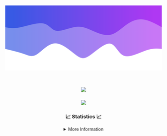 ![Header](./IMG_4001.png)
<div align="center">

<h1 align="center">
  <a href="https://git.io/typing-svg">
    <img src="https://readme-typing-svg.herokuapp.com/?lines=Welcome+to+my+profile!+👋;JavaScript+developer.;&center=true&size=25">
  </a>
</h1>

<p align="center">
  <img src="https://lanyard.cnrad.dev/api/624702585596805130" />
</p>

### 📈 Statistics 📈
<details>
    <summary>More Information</summary>
    <br/>

<!--START_SECTION:waka-->
![Code Time](http://img.shields.io/badge/Code%20Time-29%20hrs%2046%20mins-blue)

![Profile Views](http://img.shields.io/badge/Profile%20Views-1-blue)

**🐱 My GitHub Data** 

> 📦 1.6 kB Used in GitHub's Storage 
 > 
> 🏆 19 Contributions in the Year 2023
 > 
> 🚫 Not Opted to Hire
 > 
> 📜 5 Public Repositories 
 > 
> 🔑 1 Private Repositories 
 > 
**I'm a Night 🦉** 

```text
🌞 Morning                30 commits          ██░░░░░░░░░░░░░░░░░░░░░░░   08.17 % 
🌆 Daytime                147 commits         ██████████░░░░░░░░░░░░░░░   40.05 % 
🌃 Evening                164 commits         ███████████░░░░░░░░░░░░░░   44.69 % 
🌙 Night                  26 commits          ██░░░░░░░░░░░░░░░░░░░░░░░   07.08 % 
```
📅 **I'm Most Productive on Sunday** 

```text
Monday                   39 commits          ███░░░░░░░░░░░░░░░░░░░░░░   10.63 % 
Tuesday                  66 commits          ████░░░░░░░░░░░░░░░░░░░░░   17.98 % 
Wednesday                75 commits          █████░░░░░░░░░░░░░░░░░░░░   20.44 % 
Thursday                 47 commits          ███░░░░░░░░░░░░░░░░░░░░░░   12.81 % 
Friday                   45 commits          ███░░░░░░░░░░░░░░░░░░░░░░   12.26 % 
Saturday                 19 commits          █░░░░░░░░░░░░░░░░░░░░░░░░   05.18 % 
Sunday                   76 commits          █████░░░░░░░░░░░░░░░░░░░░   20.71 % 
```


📊 **This Week I Spent My Time On** 

```text
🕑︎ Time Zone: America/New_York

💬 Programming Languages: 
Java                     7 hrs 46 mins       ████████████████████░░░░░   81.96 % 
XML                      1 hr 27 mins        ████░░░░░░░░░░░░░░░░░░░░░   15.43 % 
GitIgnore file           6 mins              ░░░░░░░░░░░░░░░░░░░░░░░░░   01.09 % 
Kotlin                   3 mins              ░░░░░░░░░░░░░░░░░░░░░░░░░   00.53 % 
YAML                     2 mins              ░░░░░░░░░░░░░░░░░░░░░░░░░   00.45 % 

🔥 Editors: 
IntelliJ                 9 hrs 29 mins       █████████████████████████   100.00 % 

🐱‍💻 Projects: 
Platinum                 3 hrs 3 mins        ████████░░░░░░░░░░░░░░░░░   32.31 % 
Sacred Sources 2.0       1 hr 34 mins        ████░░░░░░░░░░░░░░░░░░░░░   16.52 % 
Oxygen-master            1 hr 30 mins        ████░░░░░░░░░░░░░░░░░░░░░   15.95 % 
Xenon-master             1 hr                ███░░░░░░░░░░░░░░░░░░░░░░   10.72 % 
Boron-master             47 mins             ██░░░░░░░░░░░░░░░░░░░░░░░   08.42 % 

💻 Operating System: 
Windows                  9 hrs 29 mins       █████████████████████████   100.00 % 
```

**I Mostly Code in Java** 

```text
Java                     19 repos            ███████████████████████░░   90.48 % 
JavaScript               1 repo              █░░░░░░░░░░░░░░░░░░░░░░░░   04.76 % 
C++                      1 repo              █░░░░░░░░░░░░░░░░░░░░░░░░   04.76 % 
```



**Timeline**

![Lines of Code chart](https://raw.githubusercontent.com/DevDipin/DevDipin/main/assets/bar_graph.png)


 Last Updated on 29/12/2023 03:11:05 UTC
<!--END_SECTION:waka-->

![Footer](./IMG_4002.png)